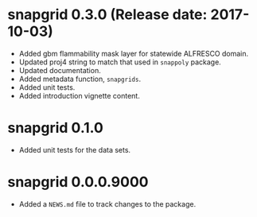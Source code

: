 # snapgrid 0.3.0 (Release date: 2017-10-03)

* Added gbm flammability mask layer for statewide ALFRESCO domain.
* Updated proj4 string to match that used in `snappoly` package.
* Updated documentation.
* Added metadata function, `snapgrids`.
* Added unit tests.
* Added introduction vignette content.

# snapgrid 0.1.0

* Added unit tests for the data sets.

# snapgrid 0.0.0.9000

* Added a `NEWS.md` file to track changes to the package.

